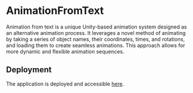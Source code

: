 # AnimationFromText
Animation from text is a unique Unity-based animation system designed as an alternative animation process. It leverages a novel method of animating by taking a series of object names, their coordinates, times, and rotations, and loading them to create seamless animations. This approach allows for more dynamic and flexible animation sequences.

## Deployment
The application is deployed and accessible [here](https://wyatt-drew.github.io/AnimationFromText/index.html).
